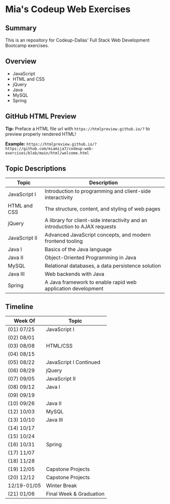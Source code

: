 # Mia's Codeup Web Exercises

## Summary
This is an repository for Codeup-Dallas' Full Stack Web Development Bootcamp exercises.

## Overview
- JavaScript 
- HTML and CSS
- jQuery                     
- Java                                                  
- MySQL                            
- Spring                

## GitHub HTML Preview
<b>Tip:</b> Preface a HTML file url with `https://htmlpreview.github.io/?` to preview properly rendered HTML!

<b>Example:</b> `https://htmlpreview.github.io/?https://github.com/miamija7/codeup-web-exercises/blob/main/html/welcome.html`

## Topic Descriptions
| Topic         | Description                                                                  |
|---------------|------------------------------------------------------------------------------|
| JavaScript I  | Introduction to programming and client-side interactivity
| HTML and CSS  | The structure, content, and styling of web pages  |
| jQuery        | A library for client-side interactivity and an introduction to AJAX requests |
| JavaScript II | Advanced JavaScript concepts, and modern frontend tooling                    |
| Java I        | Basics of the Java language                                                  |
| Java II       | Object-Oriented Programming in Java                                          |
| MySQL         | Relational databases, a data persistence solution                            |
| Java III      | Web backends with Java                                                       |
| Spring        | A Java framework to enable rapid web application development                 |


## Timeline

| Week Of    | Topic                      |
|------------|----------------------------|
| (01) 07/25 | JavaScript I               |
| (02) 08/01 |                            |
| (03) 08/08 | HTML/CSS                   |
| (04) 08/15 |                            |
| (05) 08/22 | JavaScript I Continued     |
| (06) 08/29 | jQuery                     |
| (07) 09/05 | JavaScript II              |
| (08) 09/12 | Java I                     |
| (09) 09/19 |                            |
| (10) 09/26 | Java II                    |
| (12) 10/03 | MySQL                      |
| (13) 10/10 | Java III                   |
| (14) 10/17 |                            |
| (15) 10/24 |                            |
| (16) 10/31 | Spring                     |
| (17) 11/07 |                            |
| (18) 11/28 |                            |
| (19) 12/05 | Capstone Projects          |
| (20) 12/12 | Capstone Projects          |
| 12/19-01/05| Winter Break               |
| (21) 01/06 | Final Week & Graduation    |
